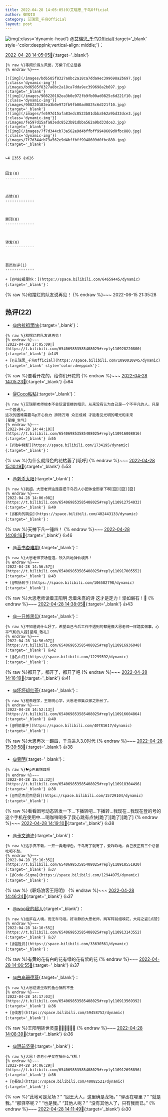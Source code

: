 ```yaml
---
title: 2022-04-28 14:05:05(0)艾瑞思_千鸟Official
author: 御坂IO
category: 艾瑞思_千鸟Official
layout: post
---
```


![img](/images/7e08840c56f251de28bdf766b647bd5fe9a5d50a.jpg){:class='dynamic-head'}
[@艾瑞思_千鸟Official](https://space.bilibili.com/1090010845/dynamic){:target='_blank' style='color:deeppink;vertical-align: middle;'}：

[2022-04-28 14:05:05🔗](https://t.bilibili.com/654069853585408025){:target='_blank'}

~~~
{% raw %}等闲识得东风面，万紫千红总是春
{% endraw %}~~~

[![img](/images/bd6585f8327a8bc2a18ca7dda9ec399698a2b697.jpg){:class='dynamic-img'}](/images/bd6585f8327a8bc2a18ca7dda9ec399698a2b697.jpg){:target='_blank'}
[![img](/images/908220182ea3b0e972fb9fb00ad0825c6d221f10.jpg){:class='dynamic-img'}](/images/908220182ea3b0e972fb9fb00ad0825c6d221f10.jpg){:target='_blank'}
[![img](/images/fe597d15afa83edc8523b81dbba562a9bd33dce3.jpg){:class='dynamic-img'}](/images/fe597d15afa83edc8523b81dbba562a9bd33dce3.jpg){:target='_blank'}
[![img](/images/7f7d344cb73a562e9d4bffbff9948609d0fbc880.jpg){:class='dynamic-img'}](/images/7f7d344cb73a562e9d4bffbff9948609d0fbc880.jpg){:target='_blank'}


↪️4 💬355 👍626


回复(0)
-------------



点赞(0)
-------------



置顶(0)
-------------



转发(0)
-------------



首页热评(1)
-------------

+ [@内拉祖里hk：](https://space.bilibili.com/64659445/dynamic){:target='_blank'}：
~~~
{% raw %}和摆烂的队友说再见！
{% endraw %}~~~
2022-06-15 21:35:28


热评(22)
-------------

+ [@内拉祖里hk](https://space.bilibili.com/64659445/dynamic){:target='_blank'}：
~~~
{% raw %}和摆烂的队友说再见！
{% endraw %}~~~
[2022-04-28 17:05:09🔗](https://t.bilibili.com/654069853585408025#reply110928220800){:target='_blank'} 👍149
+ [@艾瑞思_千鸟Official](https://space.bilibili.com/1090010845/dynamic){:target='_blank' style='color:deeppink'}：
~~~
{% raw %}要看开花的，给你们开花的
{% endraw %}~~~
[2022-04-28 14:05:23🔗](https://t.bilibili.com/654069853585408025#reply110912731296){:target='_blank'} 👍84
+ [@Coco粘粘](https://space.bilibili.com/24535925/dynamic){:target='_blank'}：
~~~
{% raw %}艾瑞斯老师根本不会玩谐音梗的暗示，从来没有认为自己是一个不平凡的人，只是一个普通人。
这次的困难需要鸟p齐心协力 排除万难 众志成城 才能看见光明的曙光和未来
[星瞳_生气]
{% endraw %}~~~
[2022-04-28 14:44:10🔗](https://t.bilibili.com/654069853585408025#reply110916008016){:target='_blank'} 👍55
+ [@池中树影](https://space.bilibili.com/1734195/dynamic){:target='_blank'}：
~~~
{% raw %}为什么就绿色的花枯萎了[哦呼]
{% endraw %}~~~
[2022-04-28 15:10:19🔗](https://t.bilibili.com/654069853585408025#reply110918132752){:target='_blank'} 👍53
+ [@刺杀太阳](https://space.bilibili.com/296841366/dynamic){:target='_blank'}：
~~~
{% raw %}我超，大思老师这是要把千鸟四人小团体全部拿下啊[囧][囧][囧]
{% endraw %}~~~
[2022-04-28 14:06:08🔗](https://t.bilibili.com/654069853585408025#reply110912754032){:target='_blank'} 👍49
+ [@塞肉的跳虫](https://space.bilibili.com/402443133/dynamic){:target='_blank'}：
~~~
{% raw %}天神下凡一锤四！
{% endraw %}~~~
[2022-04-28 14:08:16🔗](https://t.bilibili.com/654069853585408025#reply110912830592){:target='_blank'} 👍46
+ [@音书杳难期](https://space.bilibili.com/54297058/dynamic){:target='_blank'}：
~~~
{% raw %}大思老师农场悟道，顿入陆地神仙境界！
{% endraw %}~~~
[2022-04-28 14:56:57🔗](https://t.bilibili.com/654069853585408025#reply110917005552){:target='_blank'} 👍43
+ [@鸭肠射手](https://space.bilibili.com/106582798/dynamic){:target='_blank'}：
~~~
{% raw %}大思老师读着王阳明 念着朱熹的诗 这才是定力！坚如磐石！🙏
{% endraw %}~~~
[2022-04-28 14:38:05🔗](https://t.bilibili.com/654069853585408025#reply110915421712){:target='_blank'} 👍43
+ [@一只修黑勾](https://space.bilibili.com/157067571/dynamic){:target='_blank'}：
~~~
{% raw %}不知道说什么好了，希望自己今后工作中遇到的都是像大思老师一样踏实做事，心平气和的人捏[星瞳_敬礼]
{% endraw %}~~~
[2022-04-28 14:56:07🔗](https://t.bilibili.com/654069853585408025#reply110916936048){:target='_blank'} 👍42
+ [@名山月](https://space.bilibili.com/12299592/dynamic){:target='_blank'}：
~~~
{% raw %}都开了，都开了，都开了吧
{% endraw %}~~~
[2022-04-28 14:18:19🔗](https://t.bilibili.com/654069853585408025#reply110913750752){:target='_blank'} 👍41
+ [@坏坏却红茶](https://space.bilibili.com/425627075/dynamic){:target='_blank'}：
~~~
{% raw %}程朱理学，王阳明心学，大思老师集众家之所长了。
{% endraw %}~~~
[2022-04-28 14:52:13🔗](https://t.bilibili.com/654069853585408025#reply110916604864){:target='_blank'} 👍40
+ [@明前栗子](https://space.bilibili.com/40781617/dynamic){:target='_blank'}：
~~~
{% raw %}大思再次一踢四，千鸟进入3.0时代
{% endraw %}~~~
[2022-04-28 15:39:58🔗](https://t.bilibili.com/654069853585408025#reply110920592672){:target='_blank'} 👍38
+ [@零明](https://space.bilibili.com/3154865/dynamic){:target='_blank'}：
~~~
{% raw %}🐦p声真悦耳啊
{% endraw %}~~~
[2022-04-28 15:13:32🔗](https://t.bilibili.com/654069853585408025#reply110918304496){:target='_blank'} 👍38
+ [@杰尼杰尼杰尼妈](https://space.bilibili.com/15729104/dynamic){:target='_blank'}：
~~~
{% raw %}看看团号动态转发一下...下播转吧...下播转...我现在...我现在登的号的这个手机在使用中....喝咖啡喝多了我心跳有点快[跪了][跪了][跪了]
{% endraw %}~~~
[2022-04-28 14:19:10🔗](https://t.bilibili.com/654069853585408025#reply110913854496){:target='_blank'} 👍38
+ [@卡文迪许](https://space.bilibili.com/438600/dynamic){:target='_blank'}：
~~~
{% raw %}这手真不赖，一开一弄走绿色，千鸟寄了就寄了，爱咋咋地，自己反正有三个总督吃喝不愁。
{% endraw %}~~~
[2022-04-28 15:16:35🔗](https://t.bilibili.com/654069853585408025#reply110918551920){:target='_blank'} 👍37
+ [@Code-Sigma](https://space.bilibili.com/12944975/dynamic){:target='_blank'}：
~~~
{% raw %}《职场浪客王阳明》
{% endraw %}~~~
[2022-04-28 14:46:24🔗](https://t.bilibili.com/654069853585408025#reply110916178544){:target='_blank'} 👍37
+ [@woo我的超人](https://space.bilibili.com/17438977/dynamic){:target='_blank'}：
~~~
{% raw %}结庐在人境，而无车马喧。好冷静的大思老师，两军阵前细嗅花，大将之姿[点赞]
{% endraw %}~~~
[2022-04-28 14:10:55🔗](https://t.bilibili.com/654069853585408025#reply110913143552){:target='_blank'} 👍37
+ [@温胜武](https://space.bilibili.com/33630561/dynamic){:target='_blank'}：
~~~
{% raw %}有黄的花有白的花有绿的花有紫的花
{% endraw %}~~~
[2022-04-28 14:06:55🔗](https://t.bilibili.com/654069853585408025#reply110912630592){:target='_blank'} 👍37
+ [@白鸟珊德薇](https://space.bilibili.com/35930752/dynamic){:target='_blank'}：
~~~
{% raw %}大思这波坐观钓鱼台搞的不丑
{% endraw %}~~~
[2022-04-28 14:17:03🔗](https://t.bilibili.com/654069853585408025#reply110913569392){:target='_blank'} 👍36
+ [@伐客](https://space.bilibili.com/59458752/dynamic){:target='_blank'}：
~~~
{% raw %}王阳明转世灵童🙏🏻🙏🏻🙏🏻
{% endraw %}~~~
[2022-04-28 14:08:39🔗](https://t.bilibili.com/654069853585408025#reply110912987872){:target='_blank'} 👍36
+ [@明前坚果](https://space.bilibili.com/5721777/dynamic){:target='_blank'}：
~~~
{% raw %}大思！你老小子又在搞什么飞机！
{% endraw %}~~~
[2022-04-28 14:06:29🔗](https://t.bilibili.com/654069853585408025#reply110912695856){:target='_blank'} 👍36
+ [@長氣](https://space.bilibili.com/40082521/dynamic){:target='_blank'}：
~~~
{% raw %}“此地可是龙场？”
“回王大人，这里确是龙场。” 
“驿丞在哪里？” 
“就是我。” 
“那驿卒呢？”
“也是我。” 
“其他人呢？” 
“没有其他人了，只有我而已。”
{% endraw %}~~~
[2022-04-28 14:11:49🔗](https://t.bilibili.com/654069853585408025#reply110913095904){:target='_blank'} 👍30


